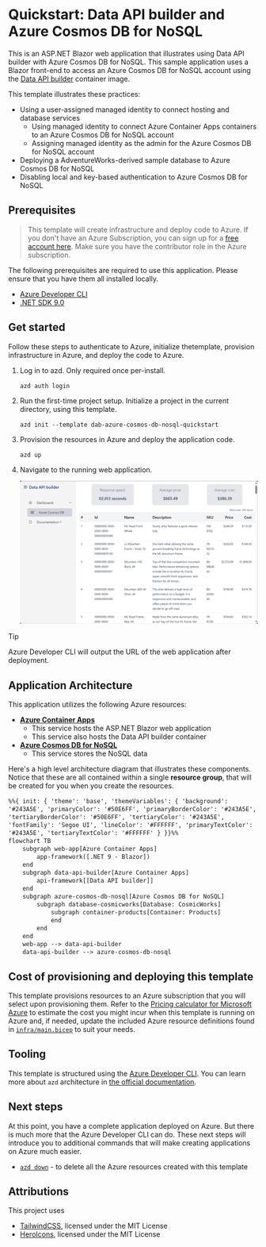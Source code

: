 <!--
---
page_type: sample
name: "Quickstart: Data API builder and Azure Cosmos DB for NoSQL"
description: This is an ASP.NET Blazor web application that illustrates using Data API builder with Azure Cosmos DB for NoSQL.
urlFragment: template
languages:
- csharp
- azdeveloper
- data-api-builder
products:
- azure-cosmos-db
- azure-container-apps
---
-->

# Quickstart: Data API builder and Azure Cosmos DB for NoSQL

This is an ASP.NET Blazor web application that illustrates using Data API builder with Azure Cosmos DB for NoSQL. This sample application uses a Blazor front-end to access an Azure Cosmos DB for NoSQL account using the [Data API builder](https://learn.microsoft.com/azure/data-api-builder) container image.

This template illustrates these practices:

- Using a user-assigned managed identity to connect hosting and database services
  - Using managed identity to connect Azure Container Apps containers to an Azure Cosmos DB for NoSQL account
  - Assigning managed identity as the admin for the Azure Cosmos DB for NoSQL account
- Deploying a AdventureWorks-derived sample database to Azure Cosmos DB for NoSQL
- Disabling local and key-based authentication to Azure Cosmos DB for NoSQL

## Prerequisites

> This template will create infrastructure and deploy code to Azure. If you don't have an Azure Subscription, you can sign up for a [free account here](https://azure.microsoft.com/free/). Make sure you have the contributor role in the Azure subscription.

The following prerequisites are required to use this application. Please ensure that you have them all installed locally.

- [Azure Developer CLI](https://aka.ms/azd-install)
- [.NET SDK 9.0](https://dotnet.microsoft.com/download/dotnet/9.0)

## Get started

Follow these steps to authenticate to Azure, initialize thetemplate, provision infrastructure in Azure, and deploy the code to Azure.

1. Log in to azd. Only required once per-install.

    ```shell
    azd auth login
    ```

1. Run the first-time project setup. Initialize a project in the current directory, using this template.

    ```shell
    azd init --template dab-azure-cosmos-db-nosql-quickstart
    ```

1. Provision the resources in Azure and deploy the application code.

    ```shell
    azd up
    ```

1. Navigate to the running web application.

    ![Screenshot of the running web application on Azure Container Apps.](assets/web.png)

> [!TIP]
> Azure Developer CLI will output the URL of the web application after deployment.

## Application Architecture

This application utilizes the following Azure resources:

- [**Azure Container Apps**](https://learn.microsoft.com/azure/container-apps/)
    - This service hosts the ASP.NET Blazor web application
    - This service also hosts the Data API builder container
- [**Azure Cosmos DB for NoSQL**](https://learn.microsoft.com/azure/cosmos-db/nosql/) 
    - This service stores the NoSQL data

Here's a high level architecture diagram that illustrates these components. Notice that these are all contained within a single **resource group**, that will be created for you when you create the resources.

```mermaid
%%{ init: { 'theme': 'base', 'themeVariables': { 'background': '#243A5E', 'primaryColor': '#50E6FF', 'primaryBorderColor': '#243A5E', 'tertiaryBorderColor': '#50E6FF', 'tertiaryColor': '#243A5E', 'fontFamily': 'Segoe UI', 'lineColor': '#FFFFFF', 'primaryTextColor': '#243A5E', 'tertiaryTextColor': '#FFFFFF' } }}%%
flowchart TB
    subgraph web-app[Azure Container Apps]
        app-framework([.NET 9 - Blazor])
    end
    subgraph data-api-builder[Azure Container Apps]
        api-framework[[Data API builder]]
    end
    subgraph azure-cosmos-db-nosql[Azure Cosmos DB for NoSQL]
        subgraph database-cosmicworks[Database: CosmicWorks]
            subgraph container-products[Container: Products]
            end
        end
    end
    web-app --> data-api-builder
    data-api-builder --> azure-cosmos-db-nosql
```

## Cost of provisioning and deploying this template

This template provisions resources to an Azure subscription that you will select upon provisioning them. Refer to the [Pricing calculator for Microsoft Azure](https://azure.microsoft.com/pricing/calculator/) to estimate the cost you might incur when this template is running on Azure and, if needed, update the included Azure resource definitions found in [`infra/main.bicep`](infra/main.bicep) to suit your needs.

## Tooling

This template is structured using the [Azure Developer CLI](https://aka.ms/azure-dev/overview). You can learn more about `azd` architecture in [the official documentation](https://learn.microsoft.com/azure/developer/azure-developer-cli/make-azd-compatible?pivots=azd-create#understand-the-azd-architecture).

## Next steps

At this point, you have a complete application deployed on Azure. But there is much more that the Azure Developer CLI can do. These next steps will introduce you to additional commands that will make creating applications on Azure much easier.

- [`azd down`](https://learn.microsoft.com/azure/developer/azure-developer-cli/reference#azd-down) - to delete all the Azure resources created with this template

## Attributions

This project uses 

- [TailwindCSS](https://github.com/tailwindlabs/tailwindcss), licensed under the MIT License
- [HeroIcons](https://github.com/tailwindlabs/heroicons), licensed under the MIT License
